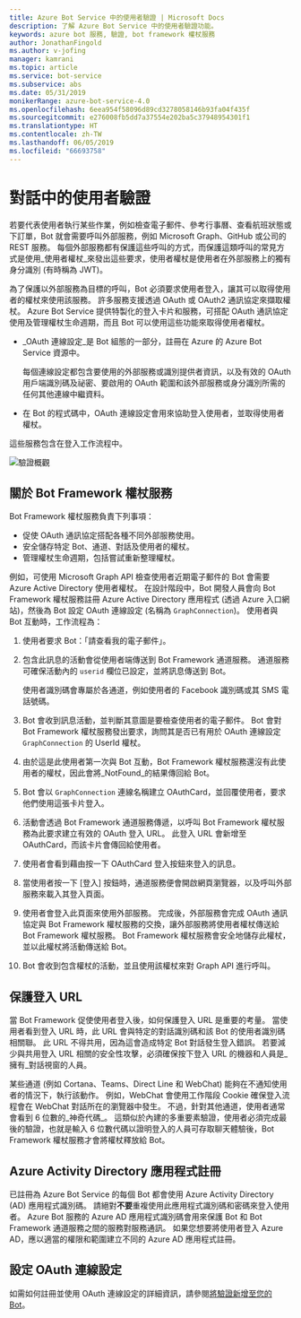 ```yaml
---
title: Azure Bot Service 中的使用者驗證 | Microsoft Docs
description: 了解 Azure Bot Service 中的使用者驗證功能。
keywords: azure bot 服務, 驗證, bot framework 權杖服務
author: JonathanFingold
ms.author: v-jofing
manager: kamrani
ms.topic: article
ms.service: bot-service
ms.subservice: abs
ms.date: 05/31/2019
monikerRange: azure-bot-service-4.0
ms.openlocfilehash: 6eea954f58096d89cd3278058146b93fa04f435f
ms.sourcegitcommit: e276008fb5dd7a37554e202ba5c37948954301f1
ms.translationtype: HT
ms.contentlocale: zh-TW
ms.lasthandoff: 06/05/2019
ms.locfileid: "66693758"
---
```

# <a name="user-authentication-within-a-conversation"></a>對話中的使用者驗證

若要代表使用者執行某些作業，例如檢查電子郵件、參考行事曆、查看航班狀態或下訂單，Bot 就會需要呼叫外部服務，例如 Microsoft Graph、GitHub 或公司的 REST 服務。
每個外部服務都有保護這些呼叫的方式，而保護這類呼叫的常見方式是使用_使用者權杖_來發出這些要求，使用者權杖是使用者在外部服務上的獨有身分識別 (有時稱為 JWT)。

為了保護以外部服務為目標的呼叫，Bot 必須要求使用者登入，讓其可以取得使用者的權杖來使用該服務。
許多服務支援透過 OAuth 或 OAuth2 通訊協定來擷取權杖。
Azure Bot Service 提供特製化的登入卡片和服務，可搭配 OAuth 通訊協定使用及管理權杖生命週期，而且 Bot 可以使用這些功能來取得使用者權杖。

- _OAuth 連線設定_是 Bot 組態的一部分，註冊在 Azure 的 Azure Bot Service 資源中。

    每個連線設定都包含要使用的外部服務或識別提供者資訊，以及有效的 OAuth 用戶端識別碼及祕密、要啟用的 OAuth 範圍和該外部服務或身分識別所需的任何其他連線中繼資料。

- 在 Bot 的程式碼中，OAuth 連線設定會用來協助登入使用者，並取得使用者權杖。

這些服務包含在登入工作流程中。

![驗證概觀](./media/bot-builder-concept-authentication.png)

## <a name="about-the-bot-framework-token-service"></a>關於 Bot Framework 權杖服務

Bot Framework 權杖服務負責下列事項：

- 促使 OAuth 通訊協定搭配各種不同外部服務使用。
- 安全儲存特定 Bot、通道、對話及使用者的權杖。
- 管理權杖生命週期，包括嘗試重新整理權杖。

例如，可使用 Microsoft Graph API 檢查使用者近期電子郵件的 Bot 會需要 Azure Active Directory 使用者權杖。 在設計階段中，Bot 開發人員會向 Bot Framework 權杖服務註冊 Azure Active Directory 應用程式 (透過 Azure 入口網站)，然後為 Bot 設定 OAuth 連線設定 (名稱為 `GraphConnection`)。 使用者與 Bot 互動時，工作流程為：

1. 使用者要求 Bot：「請查看我的電子郵件」。
1. 包含此訊息的活動會從使用者端傳送到 Bot Framework 通道服務。 通道服務可確保活動內的 `userid` 欄位已設定，並將訊息傳送到 Bot。

    使用者識別碼會專屬於各通道，例如使用者的 Facebook 識別碼或其 SMS 電話號碼。

1. Bot 會收到訊息活動，並判斷其意圖是要檢查使用者的電子郵件。 Bot 會對 Bot Framework 權杖服務發出要求，詢問其是否已有用於 OAuth 連線設定 `GraphConnection` 的 UserId 權杖。
1. 由於這是此使用者第一次與 Bot 互動，Bot Framework 權杖服務還沒有此使用者的權杖，因此會將_NotFound_的結果傳回給 Bot。
1. Bot 會以 `GraphConnection` 連線名稱建立 OAuthCard，並回覆使用者，要求他們使用這張卡片登入。
1. 活動會透過 Bot Framework 通道服務傳遞，以呼叫 Bot Framework 權杖服務為此要求建立有效的 OAuth 登入 URL。 此登入 URL 會新增至 OAuthCard，而該卡片會傳回給使用者。
1. 使用者會看到藉由按一下 OAuthCard 登入按鈕來登入的訊息。
1. 當使用者按一下 [登入] 按鈕時，通道服務便會開啟網頁瀏覽器，以及呼叫外部服務來載入其登入頁面。
1. 使用者會登入此頁面來使用外部服務。 完成後，外部服務會完成 OAuth 通訊協定與 Bot Framework 權杖服務的交換，讓外部服務將使用者權杖傳送給 Bot Framework 權杖服務。 Bot Framework 權杖服務會安全地儲存此權杖，並以此權杖將活動傳送給 Bot。
1. Bot 會收到包含權杖的活動，並且使用該權杖來對 Graph API 進行呼叫。

## <a name="securing-the-sign-in-url"></a>保護登入 URL

當 Bot Framework 促使使用者登入後，如何保護登入 URL 是重要的考量。 當使用者看到登入 URL 時，此 URL 會與特定的對話識別碼和該 Bot 的使用者識別碼相關聯。 此 URL 不得共用，因為這會造成特定 Bot 對話發生登入錯誤。 若要減少與共用登入 URL 相關的安全性攻擊，必須確保按下登入 URL 的機器和人員是_擁有_對話視窗的人員。

某些通道 (例如 Cortana、Teams、Direct Line 和 WebChat) 能夠在不通知使用者的情況下，執行該動作。 例如，WebChat 會使用工作階段 Cookie 確保登入流程會在 WebChat 對話所在的瀏覽器中發生。 不過，針對其他通道，使用者通常會看到 6 位數的_神奇代碼_。 這類似於內建的多重要素驗證，使用者必須完成最後的驗證，也就是輸入 6 位數代碼以證明登入的人員可存取聊天體驗後，Bot Framework 權杖服務才會將權杖釋放給 Bot。

## <a name="azure-activity-directory-application-registration"></a>Azure Activity Directory 應用程式註冊

已註冊為 Azure Bot Service 的每個 Bot 都會使用 Azure Activity Directory (AD) 應用程式識別碼。 請絕對**不要**重複使用此應用程式識別碼和密碼來登入使用者。 Azure Bot 服務的 Azure AD 應用程式識別碼會用來保護 Bot 和 Bot Framework 通道服務之間的服務對服務通訊。 如果您想要將使用者登入 Azure AD，應以適當的權限和範圍建立不同的 Azure AD 應用程式註冊。

## <a name="configure-an-oauth-connection-setting"></a>設定 OAuth 連線設定

如需如何註冊並使用 OAuth 連線設定的詳細資訊，請參閱[將驗證新增至您的 Bot](bot-builder-authentication.md)。
